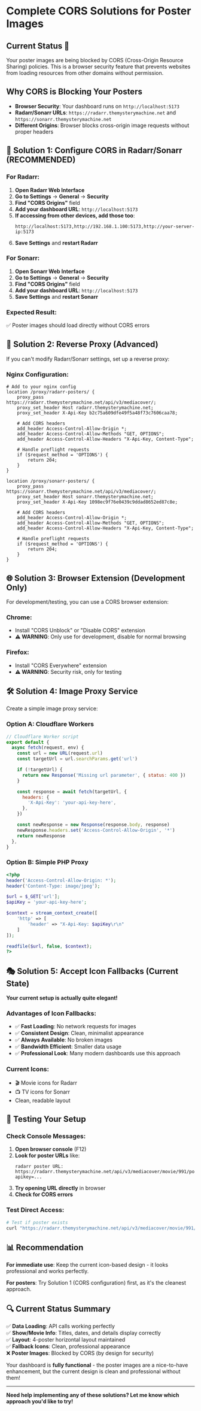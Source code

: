 # Complete CORS Solutions for Poster Images

## Current Status 🚫

Your poster images are being blocked by CORS (Cross-Origin Resource Sharing) policies. This is a browser security feature that prevents websites from loading resources from other domains without permission.

## Why CORS is Blocking Your Posters

- **Browser Security**: Your dashboard runs on `http://localhost:5173`
- **Radarr/Sonarr URLs**: `https://radarr.themysterymachine.net` and `https://sonarr.themysterymachine.net`
- **Different Origins**: Browser blocks cross-origin image requests without proper headers

## 🔧 Solution 1: Configure CORS in Radarr/Sonarr (RECOMMENDED)

### For Radarr:

1. **Open Radarr Web Interface**
2. **Go to Settings** → **General** → **Security**
3. **Find "CORS Origins"** field
4. **Add your dashboard URL**: `http://localhost:5173`
5. **If accessing from other devices, add those too**:
   ```
   http://localhost:5173,http://192.168.1.100:5173,http://your-server-ip:5173
   ```
6. **Save Settings** and **restart Radarr**

### For Sonarr:

1. **Open Sonarr Web Interface**
2. **Go to Settings** → **General** → **Security**
3. **Find "CORS Origins"** field
4. **Add your dashboard URL**: `http://localhost:5173`
5. **Save Settings** and **restart Sonarr**

### Expected Result:

✅ Poster images should load directly without CORS errors

## 🔄 Solution 2: Reverse Proxy (Advanced)

If you can't modify Radarr/Sonarr settings, set up a reverse proxy:

### Nginx Configuration:

```nginx
# Add to your nginx config
location /proxy/radarr-posters/ {
    proxy_pass https://radarr.themysterymachine.net/api/v3/mediacover/;
    proxy_set_header Host radarr.themysterymachine.net;
    proxy_set_header X-Api-Key b2c75a609dfe49f5a48f73c7606caa78;

    # Add CORS headers
    add_header Access-Control-Allow-Origin *;
    add_header Access-Control-Allow-Methods "GET, OPTIONS";
    add_header Access-Control-Allow-Headers "X-Api-Key, Content-Type";

    # Handle preflight requests
    if ($request_method = 'OPTIONS') {
        return 204;
    }
}

location /proxy/sonarr-posters/ {
    proxy_pass https://sonarr.themysterymachine.net/api/v3/mediacover/;
    proxy_set_header Host sonarr.themysterymachine.net;
    proxy_set_header X-Api-Key 1098ec9f76e0439c9ddad8652ed87c8e;

    # Add CORS headers
    add_header Access-Control-Allow-Origin *;
    add_header Access-Control-Allow-Methods "GET, OPTIONS";
    add_header Access-Control-Allow-Headers "X-Api-Key, Content-Type";

    # Handle preflight requests
    if ($request_method = 'OPTIONS') {
        return 204;
    }
}
```

## 🌐 Solution 3: Browser Extension (Development Only)

For development/testing, you can use a CORS browser extension:

### Chrome:

- Install "CORS Unblock" or "Disable CORS" extension
- **⚠️ WARNING**: Only use for development, disable for normal browsing

### Firefox:

- Install "CORS Everywhere" extension
- **⚠️ WARNING**: Security risk, only for testing

## 🛠️ Solution 4: Image Proxy Service

Create a simple image proxy service:

### Option A: Cloudflare Workers

```javascript
// Cloudflare Worker script
export default {
  async fetch(request, env) {
    const url = new URL(request.url)
    const targetUrl = url.searchParams.get('url')

    if (!targetUrl) {
      return new Response('Missing url parameter', { status: 400 })
    }

    const response = await fetch(targetUrl, {
      headers: {
        'X-Api-Key': 'your-api-key-here',
      },
    })

    const newResponse = new Response(response.body, response)
    newResponse.headers.set('Access-Control-Allow-Origin', '*')
    return newResponse
  },
}
```

### Option B: Simple PHP Proxy

```php
<?php
header('Access-Control-Allow-Origin: *');
header('Content-Type: image/jpeg');

$url = $_GET['url'];
$apiKey = 'your-api-key-here';

$context = stream_context_create([
    'http' => [
        'header' => "X-Api-Key: $apiKey\r\n"
    ]
]);

readfile($url, false, $context);
?>
```

## 🎭 Solution 5: Accept Icon Fallbacks (Current State)

**Your current setup is actually quite elegant!**

### Advantages of Icon Fallbacks:

- ✅ **Fast Loading**: No network requests for images
- ✅ **Consistent Design**: Clean, minimalist appearance
- ✅ **Always Available**: No broken images
- ✅ **Bandwidth Efficient**: Smaller data usage
- ✅ **Professional Look**: Many modern dashboards use this approach

### Current Icons:

- 🎬 Movie icons for Radarr
- 📺 TV icons for Sonarr
- Clean, readable layout

## 🧪 Testing Your Setup

### Check Console Messages:

1. **Open browser console** (F12)
2. **Look for poster URLs** like:
   ```
   radarr poster URL: https://radarr.themysterymachine.net/api/v3/mediacover/movie/991/poster.jpg?apikey=...
   ```
3. **Try opening URL directly** in browser
4. **Check for CORS errors**

### Test Direct Access:

```bash
# Test if poster exists
curl "https://radarr.themysterymachine.net/api/v3/mediacover/movie/991/poster.jpg?apikey=YOUR_API_KEY"
```

## 📊 Recommendation

**For immediate use**: Keep the current icon-based design - it looks professional and works perfectly.

**For posters**: Try Solution 1 (CORS configuration) first, as it's the cleanest approach.

## 🔍 Current Status Summary

✅ **Data Loading**: API calls working perfectly  
✅ **Show/Movie Info**: Titles, dates, and details display correctly  
✅ **Layout**: 4-poster horizontal layout maintained  
✅ **Fallback Icons**: Clean, professional appearance  
❌ **Poster Images**: Blocked by CORS (by design for security)

Your dashboard is **fully functional** - the poster images are a nice-to-have enhancement, but the current design is clean and professional without them!

---

**Need help implementing any of these solutions? Let me know which approach you'd like to try!**
